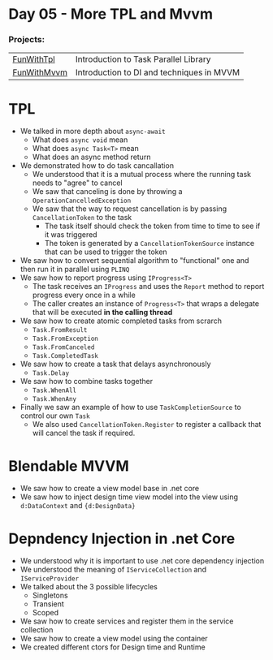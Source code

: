 # Day 05 - More TPL and Mvvm
### Projects:
|     |     |
| --- | --- |
| [FunWithTpl](FunWithTpl/) | Introduction to Task Parallel Library |
| [FunWithMvvm](FunWithMvvm/) | Introduction to DI and techniques in MVVM |

# TPL
* We talked in more depth about `async-await`
  * What does `async void` mean
  * What does `async Task<T>` mean
  * What does an async method return
* We demonstrated how to do task cancallation
  * We understood that it is a mutual process where the running task needs to "agree" to cancel
  * We saw that canceling is done by throwing a `OperationCancelledException`
  * We saw that the way to request cancellation is by passing `CancellationToken` to the task
    * The task itself should check the token from time to time to see if it was triggered
    * The token is generated by a `CancellationTokenSource` instance that can be used to trigger the token
* We saw how to convert sequential algorithm to "functional" one and then run it in parallel using `PLINQ`
* We saw how to report progress using `IProgress<T>`
  * The task receives an `IProgress` and uses the `Report` method to report progress every once in a while
  * The caller creates an instance of `Progress<T>` that wraps a delegate that will be executed **in the calling thread**
* We saw how to create atomic completed tasks from scrarch
  * `Task.FromResult`
  * `Task.FromException`
  * `Task.FromCanceled`
  * `Task.CompletedTask`
* We saw how to create a task that delays asynchronously
  * `Task.Delay`
* We saw how to combine tasks together
  * `Task.WhenAll`
  * `Task.WhenAny`
* Finally we saw an example of how to use `TaskCompletionSource` to control our own `Task`
  * We also used `CancellationToken.Register` to register a callback that will cancel the task if required.

# Blendable MVVM
* We saw how to create a view model base in .net core
* We saw how to inject design time view model into the view using `d:DataContext` and `{d:DesignData}`

# Depndency Injection in .net Core
* We understood why it is important to use .net core dependency injection
* We understood the meaning of `IServiceCollection` and `IServiceProvider`
* We talked about the 3 possible lifecycles
  * Singletons
  * Transient
  * Scoped
* We saw how to create services and register them in the service collection
* We saw how to create a view model using the container
* We created different ctors for Design time and Runtime



  







  
